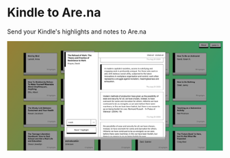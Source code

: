 # Kindle to Are.na

Send your Kindle's highlights and notes to Are.na 

![Example](/public/example.png "Example")

